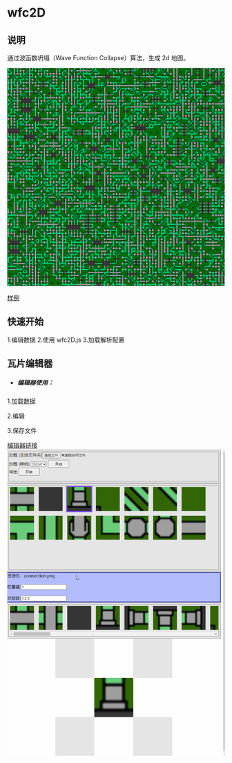 # wfc2D
## 说明
通过波函数坍塌（Wave Function Collapse）算法，生成 2d 地图。

[![image](./res/info/cover.png)](https://anseyuyin.github.io/wfc2D/demos/2DMapExample/)

[样例](https://anseyuyin.github.io/wfc2D/demos/2DMapExample/) 

## 快速开始
1.编辑数据
2.使用 wfc2D.js
3.加载解析配置

## 瓦片编辑器

- ##### 编辑器使用：

1.加载数据

2.编辑

3.保存文件

[编辑器链接](https://anseyuyin.github.io/wfc2D/demos/2DMapEditor/)
[![image](./res/info/editor_course.gif)](https://anseyuyin.github.io/wfc2D/demos/2DMapEditor/)
